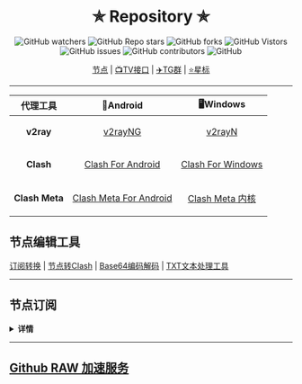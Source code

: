 <h1 align="center">
✯ Repository ✯
</h1>

<p align="center">
<img alt="GitHub watchers" src="https://img.shields.io/github/watchers/aa1555/Repository">
<img alt="GitHub Repo stars" src="https://img.shields.io/github/stars/aa1555/Repository">
<img alt="GitHub forks" src="https://img.shields.io/github/forks/aa1555/Repository">
<img alt="GitHub Vistors" src="https://visitor-badge.laobi.icu/badge?page_id=aa1555.Repository">
<img alt="GitHub issues" src="https://img.shields.io/github/issues/aa1555/Repository">
<img alt="GitHub contributors" src="https://img.shields.io/github/contributors/aa1555/Repository">
<img alt="GitHub" src="https://img.shields.io/github/license/aa1555/Repository">
</p>

<p align="center">
<a href="https://github.com/aa1555/Repository/tree/main/Nodes">节点</a> |
<a href="https://github.com/aa1555/Repository/blob/main/TV%E6%8E%A5%E5%8F%A3.md">📺TV接口</a> |
<a href="https://github.com/aa1555/Repository/blob/main/TG%E7%BE%A4.md">✈️TG群</a> |
<a href="https://github.com/aa1555?tab=stars">⭐星标</a> 
</p>

<hr>





|  代理工具  | 📱Android  | 🖥Windows  |  
|  ----  | ----   | ----  |  
| <p align="center"><b>v2ray</b></p> | <p align="center">[v2rayNG](https://github.com/2dust/v2rayNG/releases)</p> |<p align="center"> [v2rayN](https://github.com/2dust/v2rayN/releases)</p> |  
| <p align="center"><b>Clash</b></p>  |<p align="center"> [Clash For Android](https://github.com/Kr328/ClashForAndroid/releases) </p>|<p align="center"> [Clash For Windows](https://github.com/Fndroid/clash_for_windows_pkg/releases) </p>|  
| <p align="center"><b>Clash Meta</b></p>  |<p align="center"> [Clash Meta For Android](https://github.com/MetaCubeX/ClashMetaForAndroid/releases) </p>|<p align="center"> [Clash Meta 内核](https://github.com/MetaCubeX/Clash.Meta/releases) </p>|  







 ## 节点编辑工具</b>

[订阅转换](https://bianyuan.xyz/) | [节点转Clash](https://v1.v2rayse.com/v2ray-clash/) | [Base64编码解码](https://tool.oschina.net/encrypt?type=3) | [TXT文本处理工具](http://www.txttool.com/)

<hr>








## 节点订阅

<details>
  
  <summary><b>详情</b></summary>

- <b>Clash 订阅链接：</b>

  https://ghproxy.com/https://raw.githubusercontent.com/aa1555/Repository/main/Nodes/Clash.txt

- <b>V2Ray 订阅链接：</b>

  https://ghproxy.com/https://raw.githubusercontent.com/aa1555/Repository/main/Nodes/V2Ray.txt

<hr>

### [get_subscribe](https://github.com/ermaozi/get_subscribe) 

- <b>Clash订阅链接：</b>

  https://ghproxy.com/https://raw.githubusercontent.com/ermaozi/get_subscribe/main/subscribe/clash.yml

- <b>V2ray订阅链接：</b>

  https://ghproxy.com/https://raw.githubusercontent.com/ermaozi/get_subscribe/main/subscribe/v2ray.txt

<hr>

### [free_clash_vpn](https://github.com/ermaozi01/free_clash_vpn)

- <b>Clash订阅链接：</b>

  https://ghproxy.com/https://raw.githubusercontent.com/ermaozi01/free_clash_vpn/main/subscribe/clash.yml

- <b>V2Ray订阅链接：</b>

  https://ghproxy.com/https://raw.githubusercontent.com/ermaozi01/free_clash_vpn/main/subscribe/v2ray.txt

<hr>

### [Proxy](https://github.com/tbbatbb/Proxy) 

- <b>Clash订阅链接:</b>

  https://ghproxy.com/https://raw.githubusercontent.com/tbbatbb/Proxy/master/dist/clash.config.yaml
  
- <b>V2Ray订阅链接:</b>

  https://ghproxy.com/https://raw.githubusercontent.com/tbbatbb/Proxy/master/dist/v2ray.config.txt

<hr>

### [freenode](https://github.com/ripaojiedian/freenode)

- <b>Clash订阅：</b>

  https://ghproxy.com/https://raw.githubusercontent.com/ripaojiedian/freenode/main/clash

- <b>通用base64/v2ray订阅：</b>

  https://ghproxy.com/https://raw.githubusercontent.com/ripaojiedian/freenode/main/sub

<hr>

### [Nodpai](https://github.com/Paimonhub/Nodpai)

 - <b>Clash订阅：</b>

   https://sub.pmsub.me/clash.yaml

- <b>通用base64/v2ray订阅：</b>

  https://sub.pmsub.me/base64

<hr>

### [v2ray](https://github.com/mfuu/v2ray)

- <b>Clash订阅：</b>

  https://ghproxy.com/https://raw.githubusercontent.com/mfuu/v2ray/master/clash.yaml

- <b>V2Ray订阅链接:</b>

  https://ghproxy.com/https://raw.githubusercontent.com/mfuu/v2ray/master/v2ray

<hr>

### [Free-servers](https://github.com/Pawdroid/Free-servers)

- <b>订阅链接：</b>

  https://ghproxy.com/https://raw.githubusercontent.com/Pawdroid/Free-servers/main/sub

<hr>

### TG群[OEO公益免费节点](https://t.me/oeo12)

- <b>Clash订阅链接：</b>

  https://tt.vg/PZNLh

- <b>通用订阅链接：</b>

  https://tt.vg/eHAmR

<hr>

### [Auto_proxy](https://github.com/w1770946466/Auto_proxy)

- <b>多协议Base64编码：</b>

  https://ghproxy.com/https://raw.githubusercontent.com/w1770946466/Auto_proxy/main/Long_term_subscription_num

  `合并节点总数: 910`

- <b>多协议Base64编码：</b>

  https://ghproxy.com/https://raw.githubusercontent.com/w1770946466/Auto_proxy/main/Long_term_subscription1

  `合并节点总数: 114`

- <b>多协议Base64编码：</b>

  https://ghproxy.com/https://raw.githubusercontent.com/w1770946466/Auto_proxy/main/Long_term_subscription2

  `合并节点总数: 114`

- <b>多协议Base64编码：</b>

  https://ghproxy.com/https://raw.githubusercontent.com/w1770946466/Auto_proxy/main/Long_term_subscription3

  `合并节点总数: 114`

- <b>多协议Base64编码：</b>

  https://ghproxy.com/https://raw.githubusercontent.com/w1770946466/Auto_proxy/main/Long_term_subscription4

  `合并节点总数: 114`

- <b>多协议Base64编码：</b>

  https://ghproxy.com/https://raw.githubusercontent.com/w1770946466/Auto_proxy/main/Long_term_subscription5

  `合并节点总数: 114`

- <b>多协议Base64编码：</b>

  https://ghproxy.com/https://raw.githubusercontent.com/w1770946466/Auto_proxy/main/Long_term_subscription6

  `合并节点总数: 114`

- <b>多协议Base64编码：</b>

  https://ghproxy.com/https://raw.githubusercontent.com/w1770946466/Auto_proxy/main/Long_term_subscription7

  `合并节点总数: 114`

- <b>多协议Base64编码：</b>

  https://ghproxy.com/https://raw.githubusercontent.com/w1770946466/Auto_proxy/main/Long_term_subscription8

  `合并节点总数: 112`

- <b>Clash 订阅链接：</b>

  https://ghproxy.com/https://raw.githubusercontent.com/w1770946466/Auto_proxy/main/Long_term_subscription1.yaml

- <b>Clash 订阅链接：</b>

  https://ghproxy.com/https://raw.githubusercontent.com/w1770946466/Auto_proxy/main/Long_term_subscription2.yaml

- <b>Clash 订阅链接：</b>

  https://ghproxy.com/https://raw.githubusercontent.com/w1770946466/Auto_proxy/main/Long_term_subscription3.yaml
  
</details>

<hr>

## [Github RAW 加速服务](https://github.com/aa1555/Repository/blob/main/Github%20RAW%20%E5%8A%A0%E9%80%9F%E6%9C%8D%E5%8A%A1.md)

